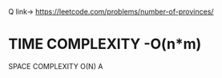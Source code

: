 Q link-> https://leetcode.com/problems/number-of-provinces/

# TIME COMPLEXITY  -O(n*m)
 SPACE COMPLEXITY O(N)
 A
